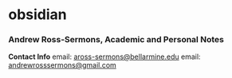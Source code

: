 # obsidian
### Andrew Ross-Sermons, Academic and Personal Notes
**Contact Info**
email: aross-sermons@bellarmine.edu
email: andrewrosssermons@gmail.com
